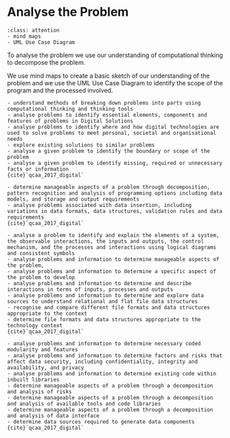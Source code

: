 # Analyse the Problem

```{admonition} Tools used:
:class: attention
- mind maps
- UML Use Case Diagram
```
To analyse the problem we use our understanding of computational thinking to decompose the problem.

We use mind maps to create a basic sketch of our understanding of the problem and we use the UML Use Case Diagram to identify the scope of the program and the processed involved.


```{admonition} Unit 1 subject matter covered:
- understand methods of breaking down problems into parts using computational thinking and thinking tools
- analyse problems to identify essential elements, components and features of problems in Digital Solutions
- analyse problems to identify where and how digital technologies are used to solve problems to meet personal, societal and organisational needs
- explore existing solutions to similar problems
- analyse a given problem to identify the boundary or scope of the problem
- analyse a given problem to identify missing, required or unnecessary facts or information
{cite}`qcaa_2017_digital`
```

```{admonition} Unit 2 subject matter covered:
- determine manageable aspects of a problem through decomposition, pattern recognition and analysis of programming options including data models, and storage and output requirements
- analyse problems associated with data insertion, including variations in data formats, data structures, validation rules and data requirements
{cite}`qcaa_2017_digital`
```

```{admonition} Unit 3 subject matter covered:
- analyse a problem to identify and explain the elements of a system, the observable interactions, the inputs and outputs, the control mechanism, and the processes and interactions using logical diagrams and consistent symbols
- analyse problems and information to determine manageable aspects of the problem,
- analyse problems and information to determine a specific aspect of the problem to develop
- analyse problems and information to determine and describe interactions in terms of inputs, processes and outputs
- analyse problems and information to determine and explore data sources to understand relational and flat file data structures
- recognise and compare different file formats and data structures appropriate to the context
- determine file formats and data structures appropriate to the technology context
{cite}`qcaa_2017_digital`
```

```{admonition} Unit 4 subject matter covered:
- analyse problems and information to determine necessary coded modularity and features
- analyse problems and information to determine factors and risks that affect data security, including confidentiality, integrity and availability, and privacy
- analyse problems and information to determine existing code within inbuilt libraries
- determine manageable aspects of a problem through a decomposition and analysis of risks
- determine manageable aspects of a problem through a decomposition and analysis of available tools and code libraries
- determine manageable aspects of a problem through a decomposition and analysis of data interface
- determine data sources required to generate data components
{cite}`qcaa_2017_digital`
```